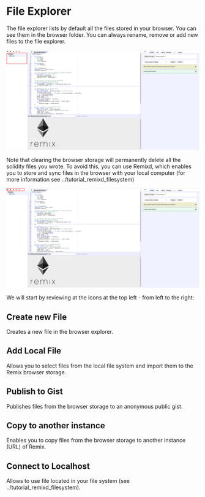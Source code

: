 File Explorer
=============

The file explorer lists by default all the files stored in your browser.
You can see them in the browser folder. You can always rename, remove or
add new files to the file explorer.

![image](images/remix_file_explorer_browser.png)

Note that clearing the browser storage will permanently delete all the
solidity files you wrote. To avoid this, you can use Remixd, which
enables you to store and sync files in the browser with your local
computer (for more information see ../tutorial\_remixd\_filesystem)

![image](images/remix_file_explorer_menu.png)

We will start by reviewing at the icons at the top left - from left to
the right:

Create new File
---------------

Creates a new file in the browser explorer.

Add Local File
--------------

Allows you to select files from the local file system and import them to
the Remix browser storage.

Publish to Gist
---------------

Publishes files from the browser storage to an anonymous public gist.

Copy to another instance
------------------------

Enables you to copy files from the browser storage to another instance
(URL) of Remix.

Connect to Localhost
--------------------

Allows to use file located in your file system (see
../tutorial\_remixd\_filesystem).
